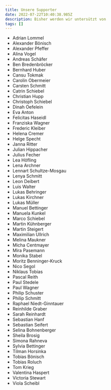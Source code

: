 ```yaml
---
title: Unsere Supporter
date: 2022-07-22T10:40:38.985Z
description: Bisher werden wir untersützt von
tags: []
---
```



* Adrian Lommel
* Alexander Bönisch
* Alexander Pfeffer
* Alina Vogel
* Andreas Schäfer
* Ben Bredenbröcker
* Bernhard Huber
* Cansu Tokmak
* Carolin Obermeier
* Carsten Schmitt
* Catrin Schiebel
* Christian Hupp
* Christoph Schiebel
* Dinah Oefelein
* Eva Anton
* Felicitas Haseidl
* Franziska Wagner
* Frederic Kleiber
* Helena Cremer
* Helge Specht
* Janna Ritter
* Julian Hippacher
* Julius Fecher
* Lea Höfling
* Lena Archner
* Lennart Schultze-Mosgau
* Lenya Schmitt
* Leon Deibert
* Luis Walter
* Lukas Behringer
* Lukas Kirchner
* Lukas Müller
* Manuel Bettinger
* Manuela Kunkel
* Marco Schiebel
* Martin Kühnberger
* Martin Steigert
* Maximilian Ullrich
* Melina Maukner
* Micha Centmayer
* Mira Pasemann
* Monika Stabel
* Moritz Benninger-Kruck
* Nico Segol
* Niklaus Tobias
* Pascal Reith
* Paul Stedele
* Paul Wagner
* Philip Schuster
* Philip Schmitt
* Raphael Niedt-Ginntauer
* Reinhilde Graber
* Sarah Reinhardt
* Sebastian Hanf
* Sebastian Seifert
* Selina Bohnenberger
* Sheila Brosig
* Simona Rahneva
* Sylvia Bettinger
* Tilman Horsinka
* Tobias Bönisch
* Tobias Roluch
* Tom Krieg
* Valentina Haspert
* Victoria Stewart
* Viola Scheibl